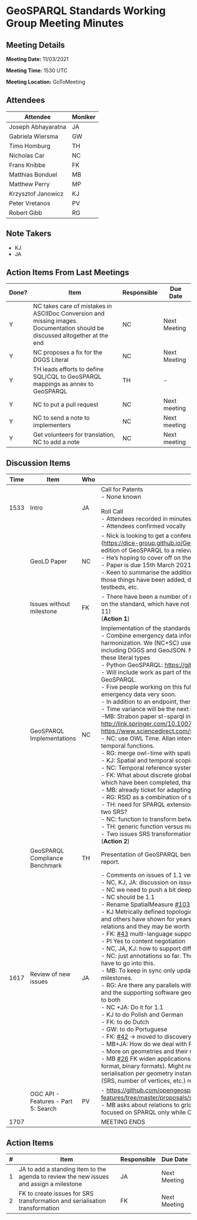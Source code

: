 # GeoSPARQL Standards Working Group Meeting Minutes
## Meeting Details
**Meeting Date:** 11/03/2021

**Meeting Time:** 1530 UTC

**Meeting Location:** GoToMeeting  

## Attendees
Attendee | Moniker |
---- | ---- |
Joseph Abhayaratna | JA |
Gabriela Wiersma | GW |
Timo Homburg | TH |
Nicholas Car | NC |
Frans Knibbe | FK |
Matthias Bonduel | MB |
Matthew Perry | MP |
Krzysztof Janowicz | KJ |
Peter Vretanos | PV |
Robert Gibb | RG |

## Note Takers
- KJ
- JA

## Action Items From Last Meetings
Done? | Item | Responsible | Due Date |
---- | ---- | ---- | --- |
Y | NC takes care of mistakes in ASCIIDoc Conversion and missing images. Documentation should be discussed altogether at the end | NC | Next Meeting |
Y | NC proposes a fix for the DGGS Literal | NC | Next Meeting |
Y | TH leads efforts to define SQL/CQL to GeoSPARQL mappings as annex to GeoSPARQL | TH | - |
Y | NC to put a pull request | NC | Next meeting |
Y | NC to send a note to implementers | NC | Next meeting |
Y | Get volunteers for translation, NC to add a note | NC | Next meeting |

## Discussion Items
Time | Item | Who | Notes |
---- | ---- | ---- | ---- |
1533 | Intro | JA | Call for Patents<br>- None known<br/><br/>Roll Call<br/>- Attendees recorded in minutes<br/>- Attendees confirmed vocally |
<br/> | GeoLD Paper | NC | - Nick is looking to get a conference paper together for GeoLOD  (https://dice-group.github.io/GeoLD2021/) as a way of advertising the new edition of GeoSPARQL to a relevant community<br/>- He’s hoping to cover off on the new things being added to GeoSPARQL 1.1.<br/> - Paper is due 15th March 2021<br/>- Keen to summarise the additions and provide some background on why those things have been added, drawn from the white paper, recent OGC testbeds, etc. |
<br/> | Issues without milestone | FK | - There have been a number of new issues added since we started working on the standard, which have not been assigned a Milestone (e.g., GeoSPARQL 11)<br/>(**Action 1**) |
<br/> | GeoSPARQL Implementations | NC | Implementation of the standards<br/>- Combine emergency data information, e.g., on wildfires. This will include harmonization. We (NC+SC) use GeoSPARQL version 1.1.. Mix of standards including DGGS and GeoJSON. Need to prepare spatial querying functions for these literal types<br/>- Python GeoSPARQL: https://github.com/RDFLib/rdflib-geosparql/ <br/>- Will include work as part of the Jena framework that now also supports GeoSPARQL.<br/>- Five people working on this full-time. We will have a public endpoint for the emergency data very soon.<br/>- In addition to an endpoint, there will also be a Linked Data API.<br/>- Time variance will be the next big step, e.g., for GeoSPARQL 2.0<br/>-MB: Strabon paper st-sparql including temporality for wildfires in Greece: http://link.springer.com/10.1007/978-3-642-35176-1_19 and https://www.sciencedirect.com/science/article/abs/pii/S1570826814000031 <br/>- NC: use OWL Time. Allan interval algebra could be integrated to support temporal functions.<br/>- RG: merge owl-time with spatial operations<br/>- KJ: Spatial and temporal scoping may also be of interest to GeoSPARQL 2.0<br/>- NC: Temporal reference systems<br/>- FK: What about discrete global grid systems? There are already tickets, which have been completed, that explore DGGS Literals.<br/>- MB: already ticket for adapting getSRID function to SRS terminology?<br/>- RG: RSID as a combination of spatial and temporal RS IDs.<br/>- TH: need for SPARQL extension function to transform geometry between two SRS?<br/>- NC: function to transform between geometry serializations?<br/>- TH: generic function versus many different pair-wise functions.<br/>- Two issues SRS transformation and serialization transformation<br/>(**Action 2**)|
<br/> | GeoSPARQL Compliance Benchmark | TH | Presentation of GeoSPARQL benchmark: what and when? Nothing new to report.|
1617 | Review of new issues | JA | - Comments on issues of 1.1 versus 2.0<br/>- NC, KJ, JA: discussion on issue #83 on spatial measures.<br/>- NC we need to push a bit deeper beyond simple comment to address this.<br/>- NC should be 1.1<br/>- Rename SpatialMeasure [#103](https://github.com/opengeospatial/ogc-geosparql/issues/103)<br/>- KJ Metrically defined topological relations  → Egenhofer and Celementini and others have shown for years the need for going beyond crisp RC8 relations and they may be worth investigating at some stage. Maybe 1.2<br/>- FK: [#43](https://github.com/opengeospatial/ogc-geosparql/issues/43) multi-language support → content negotiation<br/>- PI Yes to content negotiation<br/>- NC, JA, KJ: how to support different languages in the GeoSPARQL ontology.<br/>- NC: just annotations so far. There is more here and a lot of research would have to go into this.<br/>- MB: To keep in sync only update other languages than English after milestones.<br/>- RG: Are there any parallels with the TC211 multi-lingual glossary of Terms and the supporting software geolexica? cf https://www.isotc211.org/ for lunks to both<br/>- NC +JA: Do it for 1.1<br/>- KJ to do Polish and German<br/>- FK: to do Dutch<br/>- GW: to do  Portuguese<br/>- FK: [#42](https://github.com/opengeospatial/ogc-geosparql/issues/42) → moved to discovery and 1.2 or 2.0<br/>- MB+JA: How do we deal with RDF* and SPARQL* → moved to questions<br/>- More on geometries and their representation beyond literals → 2.0<br/>- MB [#26](https://github.com/opengeospatial/ogc-geosparql/issues/26) FK widen applications beyond geographic data (3D, any geometry format, binary formats). Might need to implement a restriction to max 1 serialisation per geometry instance  (breaking change) for adding metadata (SRS, number of vertices, etc.) regarding the geometry serialisation. -> 2.0  |
<br/> | OGC API - Features - Part 5: Search | PV | - https://github.com/opengeospatial/ogcapi-features/tree/master/proposals/search<br/>- MB asks about relations to grlc: https://github.com/CLARIAH/grlc => more focused on SPARQL only while OGC API is broader (SQL, CQL, SPARQL, etc) |
1707 | | | MEETING ENDS |

## Action Items
\# | Item | Responsible | Due Date |
---- | ---- | ---- | ---- |
1 | JA to add a standing item to the agenda to review the new issues and assign a milestone | JA | Next Meeting |
2 | FK to create issues for SRS transformation and serialisation transformation | FK | Next Meeting |
